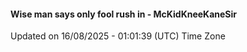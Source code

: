 #### Wise man says only fool rush in - McKidKneeKaneSir
Updated on 16/08/2025 - 01:01:39 (UTC) Time Zone
